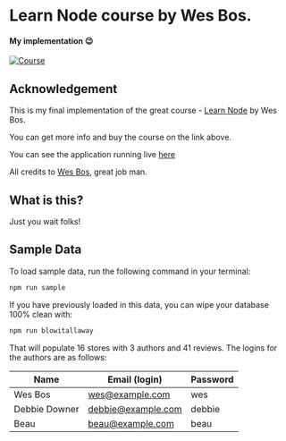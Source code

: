 # Learn Node course by Wes Bos.  
#### My implementation 😉

[![Course](https://learnnode.com/images/node/node-master-package.jpg)](https://learnnode.com/)

## Acknowledgement

This is my final implementation of the great course - [Learn Node](https://learnnode.com/) by Wes Bos.

You can get more info and buy the course on the link above.

You can see the application running live [here](https://demo.learnnode.com/)

All credits to [Wes Bos](http://wesbos.com/), great job man.

## What is this?

Just you wait folks!

## Sample Data

To load sample data, run the following command in your terminal:

```bash
npm run sample
```

If you have previously loaded in this data, you can wipe your database 100% clean with:

```bash
npm run blowitallaway
```

That will populate 16 stores with 3 authors and 41 reviews. The logins for the authors are as follows:

|Name|Email (login)|Password|
|---|---|---|
|Wes Bos|wes@example.com|wes|
|Debbie Downer|debbie@example.com|debbie|
|Beau|beau@example.com|beau|


